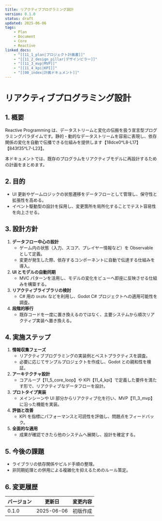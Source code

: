 ```yaml
---
title: リアクティブプログラミング設計
version: 0.1.0
status: draft
updated: 2025-06-06
tags:
    - Plan
    - Document
    - Core
    - Reactive
linked_docs:
    - "[[11_1_plan|プロジェクト計画書]]"
    - "[[11_2_design_pillar|デザインピラー]]"
    - "[[11_3_mvp|MVP]]"
    - "[[11_4_kpi|KPI]]"
    - "[[00_index|計画ドキュメント]]"
---
```


# リアクティブプログラミング設計

## 1. 概要

Reactive Programming は、データストリームと変化の伝搬を扱う宣言型プログラミングパラダイムです。静的・動的なデータストリームを容易に表現し、依存関係の変化を自動で伝播できる仕組みを提供します【18dce0†L8-L17】【843f35†L7-L23】。

本ドキュメントでは、既存のプログラムをリアクティブモデルに再設計するための計画をまとめます。

## 2. 目的

- UI 更新やゲームロジックの状態遷移をデータフローとして管理し、保守性と拡張性を高める。
- イベント駆動型の設計を採用し、変更箇所を局所化することでテスト容易性を向上させる。

## 3. 設計方針

1. **データフロー中心の設計**
    - ゲーム内の状態（入力、スコア、プレイヤー情報など）を Observable として定義。
    - 変更が発生した際、依存するコンポーネントに自動で伝達する仕組みを導入。
2. **UI とモデルの自動同期**
    - MVC パターンを活用し、モデルの変化をビューへ即座に反映させる仕組みを構築する。
3. **リアクティブライブラリの検討**
    - C# 用の `UniRx` などを利用し、Godot C# プロジェクトへの適用可能性を調査。
4. **段階的移行**
    - 既存コードを一度に置き換えるのではなく、主要システムから順次リアクティブ実装へ置き換える。

## 4. 実施ステップ

1. **情報収集フェーズ**
    - リアクティブプログラミングの実装例とベストプラクティスを調査。
    - 必要に応じてサンプルプロジェクトを作成し、Godot との親和性を検証。
2. **アーキテクチャ設計**
    - コアループ【11_5_core_loop】や KPI【11_4_kpi】で定義した要件を満たす形で、リアクティブなデータフローを設計。
3. **プロトタイプ実装**
    - メインシーンや UI 部分からリアクティブ化を行い、MVP【11_3_mvp】に沿った機能を実装。
4. **評価と改善**
    - KPI を指標にパフォーマンスと可読性を評価し、問題点をフィードバック。
5. **全面的な適用**
    - 成果が確認できたら他のシステムへ展開し、設計を確定する。

## 5. 今後の課題

- ライブラリの依存関係やビルド手順の整理。
- 非同期処理との併用による複雑化を抑えるためのルール策定。

## 6. 変更履歴

| バージョン | 更新日     | 変更内容 |
| ---------- | ---------- | -------- |
| 0.1.0      | 2025-06-06 | 初版作成 |

